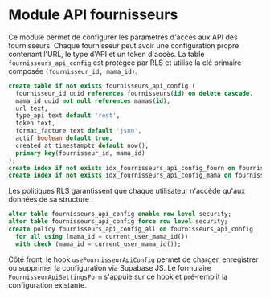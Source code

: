 # Module API fournisseurs

Ce module permet de configurer les paramètres d'accès aux API des fournisseurs.
Chaque fournisseur peut avoir une configuration propre contenant l'URL, le type
d'API et un token d'accès. La table `fournisseurs_api_config` est protégée par
RLS et utilise la clé primaire composée `(fournisseur_id, mama_id)`.

```sql
create table if not exists fournisseurs_api_config (
  fournisseur_id uuid references fournisseurs(id) on delete cascade,
  mama_id uuid not null references mamas(id),
  url text,
  type_api text default 'rest',
  token text,
  format_facture text default 'json',
  actif boolean default true,
  created_at timestamptz default now(),
  primary key(fournisseur_id, mama_id)
);
create index if not exists idx_fournisseurs_api_config_fourn on fournisseurs_api_config(fournisseur_id);
create index if not exists idx_fournisseurs_api_config_mama on fournisseurs_api_config(mama_id);
```

Les politiques RLS garantissent que chaque utilisateur n'accède qu'aux données
de sa structure :

```sql
alter table fournisseurs_api_config enable row level security;
alter table fournisseurs_api_config force row level security;
create policy fournisseurs_api_config_all on fournisseurs_api_config
  for all using (mama_id = current_user_mama_id())
  with check (mama_id = current_user_mama_id());
```

Côté front, le hook `useFournisseurApiConfig` permet de charger, enregistrer ou
supprimer la configuration via Supabase JS. Le formulaire
`FournisseurApiSettingsForm` s'appuie sur ce hook et pré‑remplit la configuration
existante.
